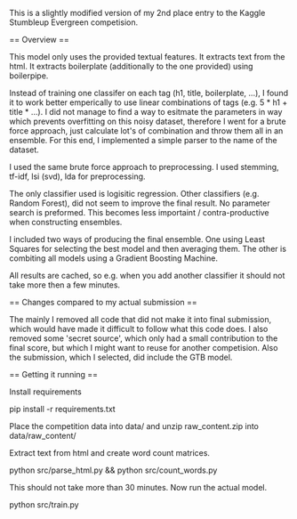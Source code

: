 This is a slightly modified version of my 2nd place entry to the Kaggle Stumbleup Evergreen competision.

== Overview ==

This model only uses the provided textual features. It extracts text from the html. It extracts boilerplate (additionally to the one provided) using boilerpipe.

Instead of training one classifer on each tag (h1, title, boilerplate, ...), I found it to work better emperically to use linear combinations of tags (e.g. 5 * h1 + title * ...). I did not manage to find a way to esitmate the parameters in way which prevents overfitting on this noisy dataset, therefore I went for a brute force approach, just calculate lot's of combination and throw them all in an ensemble. For this end, I implemented a simple parser to the name of the dataset.

I used the same brute force approach to preprocessing. I used stemming, tf-idf, lsi (svd), lda for preprocessing. 

The only classifier used is logisitic regression. Other classifiers (e.g. Random Forest), did not seem to improve the final result. No parameter search is preformed. This becomes less importaint / contra-productive when constructing ensembles.

I included two ways of producing the final ensemble. One using Least Squares for selecting the best model and then averaging them. The other is combiting all models using a Gradient Boosting Machine.

All results are cached, so e.g. when you add another classifier it should not take more then a few minutes.

== Changes compared to my actual submission ==

The mainly I removed all code that did not make it into final submission, which would have made it difficult to follow what this code does. I also removed some 'secret source', which only had a small contribution to the final score, but which I might want to reuse for another competision. Also the submission, which I selected, did include the GTB model.

== Getting it running ==

Install requirements

  pip install -r requirements.txt 

Place the competition data into data/ and unzip raw_content.zip into data/raw_content/

Extract text from html and create word count matrices.

  python src/parse_html.py && python src/count_words.py

This should not take more than 30 minutes. Now run the actual model.

  python src/train.py 
